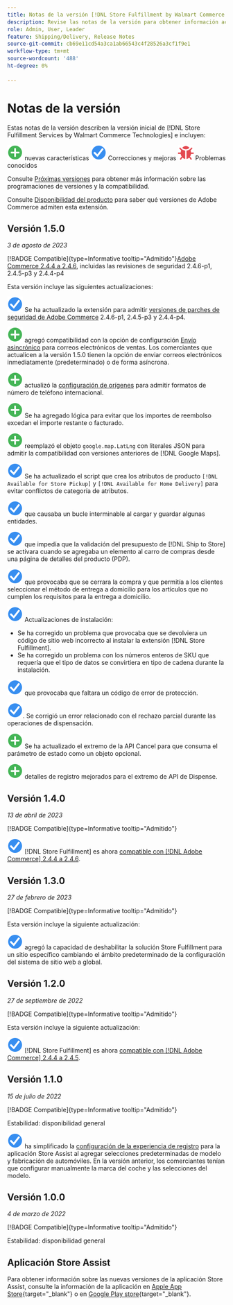 ```yaml
---
title: Notas de la versión [!DNL Store Fulfillment by Walmart Commerce Technologies]
description: Revise las notas de la versión para obtener información acerca de todas las  [!DNL Store Fulfillment by Walmart Commerce Technologies] versiones.
role: Admin, User, Leader
feature: Shipping/Delivery, Release Notes
source-git-commit: cb69e11cd54a3ca1ab66543c4f28526a3cf1f9e1
workflow-type: tm+mt
source-wordcount: '488'
ht-degree: 0%

---
```


# Notas de la versión

Estas notas de la versión describen la versión inicial de [!DNL Store Fulfillment Services by Walmart Commerce Technologies] e incluyen:

![Nuevas](../assets/new.svg) nuevas características
![Se ha corregido un problema](../assets/fix.svg) Correcciones y mejoras
![Problema conocido](../assets/bug.svg) Problemas conocidos

Consulte [Próximas versiones](https://experienceleague.adobe.com/docs/commerce-operations/release/planning/schedule.html) para obtener más información sobre las programaciones de versiones y la compatibilidad.

Consulte [Disponibilidad del producto](https://experienceleague.adobe.com/docs/commerce-operations/release/product-availability.html) para saber qué versiones de Adobe Commerce admiten esta extensión.

## Versión 1.5.0

*3 de agosto de 2023*

[!BADGE Compatible]{type=Informative tooltip="Admitido"}[Adobe Commerce 2.4.4 a 2.4.6](https://experienceleague.adobe.com/docs/commerce-operations/release/product-availability.html), incluidas las revisiones de seguridad 2.4.6-p1, 2.4.5-p3 y 2.4.4-p4

Esta versión incluye las siguientes actualizaciones:

![Nuevo](../assets/fix.svg) Se ha actualizado la extensión para admitir [versiones de parches de seguridad de Adobe Commerce](https://experienceleague.adobe.com/docs/commerce-operations/release/notes/security-patches/overview.html) 2.4.6-p1, 2.4.5-p3 y 2.4.4-p4.

![Nuevo](../assets/new.svg)<!-- WMTP-918 --> agregó compatibilidad con la opción de configuración [Envío asincrónico](sales-emails.md) para correos electrónicos de ventas. Los comerciantes que actualicen a la versión 1.5.0 tienen la opción de enviar correos electrónicos inmediatamente (predeterminado) o de forma asíncrona.

![Nuevo](../assets/new.svg)<!-- WMTP-916--> actualizó la [configuración de orígenes](merchant-store-configuration.md) para admitir formatos de número de teléfono internacional.

![Nuevo](../assets/new.svg) Se ha agregado lógica para evitar que los importes de reembolso excedan el importe restante o facturado.

![Nuevo](../assets/new.svg)<!-- WMTP-882 --> reemplazó el objeto `google.map.LatLng` con literales JSON para admitir la compatibilidad con versiones anteriores de [!DNL Google Maps].

![Se ha corregido un problema](../assets/fix.svg)<!-- WMTP- --> Se ha actualizado el script que crea los atributos de producto `[!DNL Available for Store Pickup]` y `[!DNL Available for Home Delivery]` para evitar conflictos de categoría de atributos.

![Se ha corregido un problema](../assets/fix.svg)<!-- WMTP-915 --> que causaba un bucle interminable al cargar y guardar algunas entidades.

![Se ha corregido un problema](../assets/fix.svg)<!-- WMTP-921 --> que impedía que la validación del presupuesto de [!DNL Ship to Store] se activara cuando se agregaba un elemento al carro de compras desde una página de detalles del producto (PDP).

![Se ha corregido un problema](../assets/fix.svg)<!-- WMTP- 932 --> que provocaba que se cerrara la compra y que permitía a los clientes seleccionar el método de entrega a domicilio para los artículos que no cumplen los requisitos para la entrega a domicilio.

![Se corrigió un problema](../assets/fix.svg) Actualizaciones de instalación:

- <!-- WMTP-880--> Se ha corregido un problema que provocaba que se devolviera un código de sitio web incorrecto al instalar la extensión [!DNL Store Fulfillment].

- <!-- WMTP-878--> Se ha corregido un problema con los números enteros de SKU que requería que el tipo de datos se convirtiera en tipo de cadena durante la instalación.

![Se ha corregido un problema](../assets/fix.svg)<!-- WMTP-915--> que provocaba que faltara un código de error de protección.

![Se corrigió un problema](../assets/fix.svg)<!-- WMTP-932 -->. Se corrigió un error relacionado con el rechazo parcial durante las operaciones de dispensación.

![Nuevo](../assets/new.svg)<!-- WMTP-953 --> Se ha actualizado el extremo de la API Cancel para que consuma el parámetro de estado como un objeto opcional.

![Nuevo](../assets/new.svg)<!-- WMTP-960 --> detalles de registro mejorados para el extremo de API de Dispense.

## Versión 1.4.0

*13 de abril de 2023*

[!BADGE Compatible]{type=Informative tooltip="Admitido"}

![Nuevo](../assets/fix.svg) [!DNL Store Fulfillment] es ahora [compatible con [!DNL Adobe Commerce] 2.4.4 a 2.4.6](https://experienceleague.adobe.com/docs/commerce-operations/release/product-availability.html).


## Versión 1.3.0

*27 de febrero de 2023*

[!BADGE Compatible]{type=Informative tooltip="Admitido"}

Esta versión incluye la siguiente actualización:

![Nuevo](../assets/fix.svg)<!-- WMTP-795 --> agregó la capacidad de deshabilitar la solución Store Fulfillment para un sitio específico cambiando el ámbito predeterminado de la configuración del sistema de sitio web a global.

## Versión 1.2.0

*27 de septiembre de 2022*

[!BADGE Compatible]{type=Informative tooltip="Admitido"}

Esta versión incluye la siguiente actualización:

![Nuevo](../assets/fix.svg) [!DNL Store Fulfillment] es ahora [compatible con [!DNL Adobe Commerce] 2.4.4 a 2.4.5](https://experienceleague.adobe.com/docs/commerce-operations/release/product-availability.html).


## Versión 1.1.0

*15 de julio de 2022*

[!BADGE Compatible]{type=Informative tooltip="Admitido"}

Estabilidad: disponibilidad general

![Nuevo](../assets/fix.svg)<!-- WMTP-731 --> ha simplificado la [configuración de la experiencia de registro](check-in-experience-setup.md) para la aplicación Store Assist al agregar selecciones predeterminadas de modelo y fabricación de automóviles. En la versión anterior, los comerciantes tenían que configurar manualmente la marca del coche y las selecciones del modelo.

## Versión 1.0.0

*4 de marzo de 2022*

[!BADGE Compatible]{type=Informative tooltip="Admitido"}

Estabilidad: disponibilidad general

## Aplicación Store Assist

Para obtener información sobre las nuevas versiones de la aplicación Store Assist, consulte la información de la aplicación en [Apple App Store](https://apps.apple.com/us/app/store-assist-by-walmart/id1609281539){target="_blank"} o en [Google Play store](https://play.google.com/store/apps/details?id=com.walmart.faas.storeassist){target="_blank"}.
